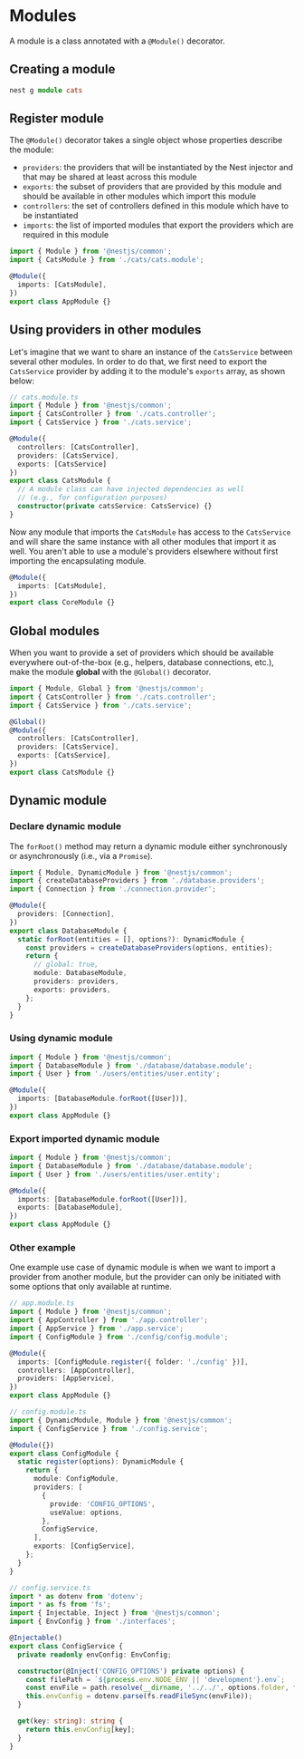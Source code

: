 # Modules

A module is a class annotated with a `@Module()` decorator.


## Creating a module

```ts
nest g module cats
```


## Register module

The `@Module()` decorator takes a single object whose properties describe the module:

- `providers`: the providers that will be instantiated by the Nest injector and that may be shared at least across this module
- `exports`: the subset of providers that are provided by this module and should be available in other modules which import this module
- `controllers`: the set of controllers defined in this module which have to be instantiated
- `imports`: the list of imported modules that export the providers which are required in this module


```ts
import { Module } from '@nestjs/common';
import { CatsModule } from './cats/cats.module';

@Module({
  imports: [CatsModule],
})
export class AppModule {}
```


## Using providers in other modules

Let's imagine that we want to share an instance of the `CatsService` between several other modules. In order to do that, we first need to export the `CatsService` provider by adding it to the module's `exports` array, as shown below:

```ts
// cats.module.ts
import { Module } from '@nestjs/common';
import { CatsController } from './cats.controller';
import { CatsService } from './cats.service';

@Module({
  controllers: [CatsController],
  providers: [CatsService],
  exports: [CatsService]
})
export class CatsModule {
  // A module class can have injected dependencies as well
  // (e.g., for configuration purposes)
  constructor(private catsService: CatsService) {}
}
```

Now any module that imports the `CatsModule` has access to the `CatsService` and will share the same instance with all other modules that import it as well. You aren't able to use a module's providers elsewhere without first importing the encapsulating module.

```ts
@Module({
  imports: [CatsModule],
})
export class CoreModule {}
```

## Global modules

When you want to provide a set of providers which should be available everywhere out-of-the-box (e.g., helpers, database connections, etc.), make the module **global** with the `@Global()` decorator.

```ts
import { Module, Global } from '@nestjs/common';
import { CatsController } from './cats.controller';
import { CatsService } from './cats.service';

@Global()
@Module({
  controllers: [CatsController],
  providers: [CatsService],
  exports: [CatsService],
})
export class CatsModule {}
```


## Dynamic module

### Declare dynamic module

The `forRoot()` method may return a dynamic module either synchronously or asynchronously (i.e., via a `Promise`).

```ts
import { Module, DynamicModule } from '@nestjs/common';
import { createDatabaseProviders } from './database.providers';
import { Connection } from './connection.provider';

@Module({
  providers: [Connection],
})
export class DatabaseModule {
  static forRoot(entities = [], options?): DynamicModule {
    const providers = createDatabaseProviders(options, entities);
    return {
      // global: true,
      module: DatabaseModule,
      providers: providers,
      exports: providers,
    };
  }
}
```


### Using dynamic module

```ts
import { Module } from '@nestjs/common';
import { DatabaseModule } from './database/database.module';
import { User } from './users/entities/user.entity';

@Module({
  imports: [DatabaseModule.forRoot([User])],
})
export class AppModule {}
```


### Export imported dynamic module

```ts
import { Module } from '@nestjs/common';
import { DatabaseModule } from './database/database.module';
import { User } from './users/entities/user.entity';

@Module({
  imports: [DatabaseModule.forRoot([User])],
  exports: [DatabaseModule],
})
export class AppModule {}
```


### Other example

One example use case of dynamic module is when we want to import a provider from another module, but the provider can only be initiated with some options that only available at runtime.

```ts
// app.module.ts
import { Module } from '@nestjs/common';
import { AppController } from './app.controller';
import { AppService } from './app.service';
import { ConfigModule } from './config/config.module';

@Module({
  imports: [ConfigModule.register({ folder: './config' })],
  controllers: [AppController],
  providers: [AppService],
})
export class AppModule {}
```


```ts
// config.module.ts
import { DynamicModule, Module } from '@nestjs/common';
import { ConfigService } from './config.service';

@Module({})
export class ConfigModule {
  static register(options): DynamicModule {
    return {
      module: ConfigModule,
      providers: [
        {
          provide: 'CONFIG_OPTIONS',
          useValue: options,
        },
        ConfigService,
      ],
      exports: [ConfigService],
    };
  }
}
```

```ts
// config.service.ts
import * as dotenv from 'dotenv';
import * as fs from 'fs';
import { Injectable, Inject } from '@nestjs/common';
import { EnvConfig } from './interfaces';

@Injectable()
export class ConfigService {
  private readonly envConfig: EnvConfig;

  constructor(@Inject('CONFIG_OPTIONS') private options) {
    const filePath = `${process.env.NODE_ENV || 'development'}.env`;
    const envFile = path.resolve(__dirname, '../../', options.folder, filePath);
    this.envConfig = dotenv.parse(fs.readFileSync(envFile));
  }

  get(key: string): string {
    return this.envConfig[key];
  }
}
```